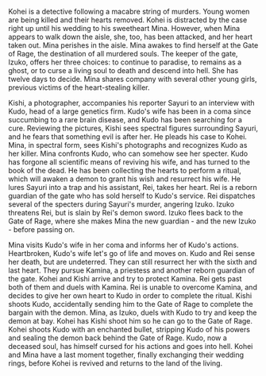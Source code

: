 Kohei is a detective following a macabre string of murders. Young women are being killed and their hearts removed. Kohei is distracted by the case right up until his wedding to his sweetheart Mina. However, when Mina appears to walk down the aisle, she, too, has been attacked, and her heart taken out. Mina perishes in the aisle. Mina awakes to find herself at the Gate of Rage, the destination of all murdered souls. The keeper of the gate, Izuko, offers her three choices: to continue to paradise, to remains as a ghost, or to curse a living soul to death and descend into hell. She has twelve days to decide. Mina shares company with several other young girls, previous victims of the heart-stealing killer.

Kishi, a photographer, accompanies his reporter Sayuri to an interview with Kudo, head of a large genetics firm. Kudo's wife has been in a coma since succumbing to a rare brain disease, and Kudo has been searching for a cure. Reviewing the pictures, Kishi sees spectral figures surrounding Sayuri, and he fears that something evil is after her. He pleads his case to Kohei. Mina, in spectral form, sees Kishi's photographs and recognizes Kudo as her killer. Mina confronts Kudo, who can somehow see her specter. Kudo has forgone all scientific means of reviving his wife, and has turned to the book of the dead. He has been collecting the hearts to perform a ritual, which will awaken a demon to grant his wish and resurrect his wife. He lures Sayuri into a trap and his assistant, Rei, takes her heart. Rei is a reborn guardian of the gate who has sold herself to Kudo's service. Rei dispatches several of the specters during Sayuri's murder, angering Izuko. Izuko threatens Rei, but is slain by Rei's demon sword. Izuko flees back to the Gate of Rage, where she makes Mina the new guardian - and the new Izuko - before passing on.

Mina visits Kudo's wife in her coma and informs her of Kudo's actions. Heartbroken, Kudo's wife let's go of life and moves on. Kudo and Rei sense her death, but are undeterred. They can still resurrect her with the sixth and last heart. They pursue Kamina, a priestess and another reborn guardian of the gate. Kohei and Kishi arrive and try to protect Kamina. Rei gets past both of them and duels with Kamina. Rei is unable to overcome Kamina, and decides to give her own heart to Kudo in order to complete the ritual. Kishi shoots Kudo, accidentally sending him to the Gate of Rage to complete the bargain with the demon. Mina, as Izuko, duels with Kudo to try and keep the demon at bay. Kohei has Kishi shoot him so he can go to the Gate of Rage. Kohei shoots Kudo with an enchanted bullet, stripping Kudo of his powers and sealing the demon back behind the Gate of Rage. Kudo, now a deceased soul, has himself cursed for his actions and goes into hell. Kohei and Mina have a last moment together, finally exchanging their wedding rings, before Kohei is revived and returns to the land of the living.